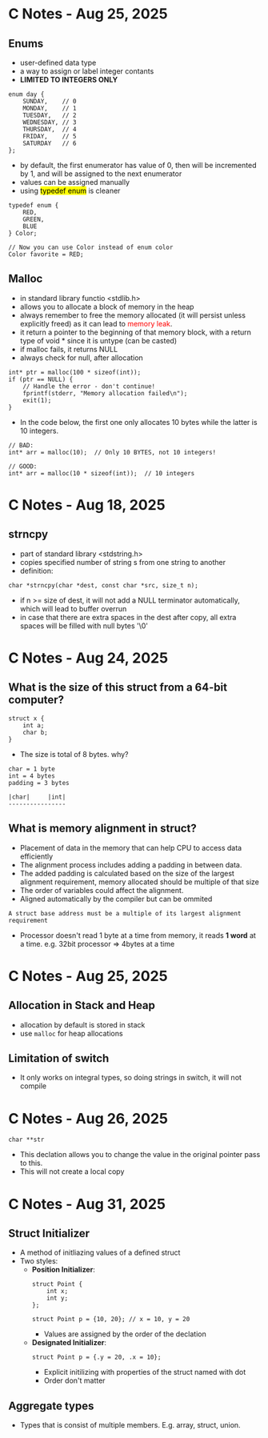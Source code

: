 # C Notes - Aug 25, 2025

## Enums
- user-defined data type
- a way to assign or label integer contants
- **LIMITED TO INTEGERS ONLY**
```
enum day {
    SUNDAY,    // 0
    MONDAY,    // 1
    TUESDAY,   // 2
    WEDNESDAY, // 3
    THURSDAY,  // 4
    FRIDAY,    // 5
    SATURDAY   // 6
};
```
- by default, the first enumerator has value of 0, then will be incremented by 1, and will be assigned to the next enumerator
- values can be assigned manually
- using <mark>typedef enum</mark> is cleaner
```
typedef enum {
    RED,
    GREEN,
    BLUE
} Color;

// Now you can use Color instead of enum color
Color favorite = RED;
```

## Malloc
- in standard library functio <stdlib.h>
- allows you to allocate a block of memory in the heap
- always remember to free the memory allocated (it will persist unless explicitly freed) as it can lead to <span style="color: red">memory leak</span>.
- it return a pointer to the beginning of that memory block, with a return type of void * since it is untype (can be casted)
- if malloc fails, it returns NULL
- always check for null, after allocation
```
int* ptr = malloc(100 * sizeof(int));
if (ptr == NULL) {
    // Handle the error - don't continue!
    fprintf(stderr, "Memory allocation failed\n");
    exit(1);
}
```
- In the code below, the first one only allocates 10 bytes while the latter is 10 integers.

```
// BAD:
int* arr = malloc(10);  // Only 10 BYTES, not 10 integers!

// GOOD:
int* arr = malloc(10 * sizeof(int));  // 10 integers
```

C Notes - Aug 18, 2025
===

## strncpy 
- part of standard library <stdstring.h>
- copies specified number of string s from one string to another
- definition:

```
char *strncpy(char *dest, const char *src, size_t n);
```
- if n >= size of dest, it will not add a NULL terminator automatically, which will lead to buffer overrun
- in case that there are extra spaces in the dest after copy, all extra spaces will be filled with null bytes '\0'

# C Notes - Aug 24, 2025

## What is the size of this struct from a 64-bit computer?
```
struct x {
    int a;
    char b;
}
```
- The size is total of 8 bytes. why?
```
char = 1 byte
int = 4 bytes
padding = 3 bytes

|char|     |int|
----------------
```

## What is memory alignment in struct?
- Placement of data in the memory that can help CPU to access data efficiently
- The alignment process includes adding a padding in between data.
- The added padding is calculated based on the size of the largest alignment requirement, memory allocated should be multiple of that size
- The order of variables could affect the alignment.
- Aligned automatically by the compiler but can be  ommited 

`A struct base address must be a multiple of its largest alignment requirement`

- Processor doesn't read 1 byte at a time from memory, it reads **1 word** at a time. e.g. 32bit processor => 4bytes at a time

# C Notes - Aug 25, 2025

## Allocation in Stack and Heap
- allocation by default is stored in stack
- use `malloc` for heap allocations

## Limitation of switch
- It only works on integral types, so doing strings in switch, it will not compile

# C Notes - Aug 26, 2025
```
char **str
```
- This declation allows you to change the value in the original pointer pass to this.
- This will not create a local copy 

# C Notes - Aug 31, 2025
## Struct Initializer
- A method of initliazing values of a defined struct
- Two styles:
    - **Position Initializer**:
        ```
        struct Point {
            int x;
            int y;
        };

        struct Point p = {10, 20}; // x = 10, y = 20
        ```
        - Values are assigned by the order of the declation 
    - **Designated Initializer**:
        ```
        struct Point p = {.y = 20, .x = 10};
        ```
        - Explicit initilizing with properties of the struct named with dot
        - Order don't matter

## Aggregate types
- Types that is consist of multiple members. E.g. array, struct, union.

